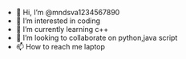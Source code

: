 - 👋 Hi, I’m @mndsva1234567890
- 👀 I’m interested in coding
- 🌱 I’m currently learning c++
- 💞️ I’m looking to collaborate on python,java script
- 📫 How to reach me laptop

<!---
mndsva1234567890/mndsva1234567890 is a ✨ special ✨ repository because its `README.md` (this file) appears on your GitHub profile.
You can click the Preview link to take a look at your changes.
--->
